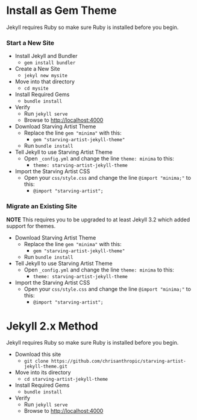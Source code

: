# Install as Gem Theme
Jekyll requires Ruby so make sure Ruby is installed before you begin.

### Start a New Site
- Install Jekyll and Bundler
  - `gem install bundler`
- Create a New Site
  - `jekyl new mysite`
- Move into that directory
  - `cd mysite`
- Install Required Gems
  - `bundle install`
- Verify
  - Run `jekyll serve`
  - Browse to [http://localhost:4000](http://localhost:4000)
- Download Starving Artist Theme
  - Replace the line `gem "minima"` with this:
    - `gem "starving-artist-jekyll-theme"`
  - Run `bundle install`
- Tell Jekyll to use Starving Artist Theme
  - Open `_config.yml` and change the line `theme: minima` to this:
    - `theme: starving-artist-jekyll-theme`
- Import the Starving Artist CSS
  - Open your `css/style.css` and change the line `@import "minima;"` to this:
    - `@import "starving-artist";`


### Migrate an Existing Site
**NOTE** This requires you to be upgraded to at least Jekyll 3.2 which added support for themes.

- Download Starving Artist Theme
  - Replace the line `gem "minima"` with this:
    - `gem "starving-artist-jekyll-theme"`
  - Run `bundle install`
- Tell Jekyll to use Starving Artist Theme
  - Open `_config.yml` and change the line `theme: minima` to this:
    - `theme: starving-artist-jekyll-theme`
- Import the Starving Artist CSS
  - Open your `css/style.css` and change the line `@import "minima;"` to this:
    - `@import "starving-artist";`

# Jekyll 2.x Method
Jekyll requires Ruby so make sure Ruby is installed before you begin.

- Download this site
  - `git clone https://github.com/chrisanthropic/starving-artist-jekyll-theme.git`
- Move into its directory
  - `cd starving-artist-jekyll-theme`
- Install Required Gems
  - `bundle install`
- Verify
  - Run `jekyll serve`
  - Browse to [http://localhost:4000](http://localhost:4000)
